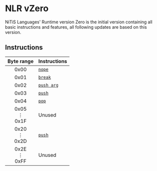 # NLR vZero
NiTiS Languages' Runtime version Zero is the initial version containing all basic instructions and features, all following updates are based on this version.

## Instructions

Byte range|Instructions
:-:|---
0x00|[`nope`](/runtime/bytecode/nope/)
0x01|[`break`](/runtime/bytecode/break/)
0x02|[`push arg`](/runtime/bytecode/push/#push-argument)
0x03|[`push`](/runtime/bytecode/push/#push-local)
0x04|[`pop`](/runtime/bytecode/pop/)
0x05<br/>⋮<br/>0x1F|Unused
0x20<br/>⋮<br/>0x2D|[`push`](/runtime/bytecode/push/#push-literals)
0x2E<br/>⋮<br/>0xFF|Unused